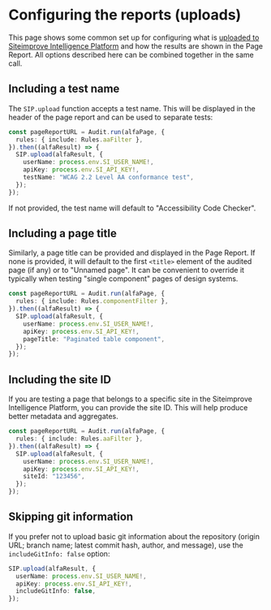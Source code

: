 # Configuring the reports (uploads)

This page shows some common set up for configuring what is [uploaded to Siteimprove Intelligence Platform](./basic.md#uploading-results-to-the-siteimprove-intelligence-platform) and how the results are shown in the Page Report. All options described here can be combined together in the same call.

## Including a test name

The `SIP.upload` function accepts a test name. This will be displayed in the header of the page report and can be used to separate tests:

```typescript
const pageReportURL = Audit.run(alfaPage, {
  rules: { include: Rules.aaFilter },
}).then((alfaResult) => {
  SIP.upload(alfaResult, {
    userName: process.env.SI_USER_NAME!,
    apiKey: process.env.SI_API_KEY!,
    testName: "WCAG 2.2 Level AA conformance test",
  });
});
```

If not provided, the test name will default to "Accessibility Code Checker".

## Including a page title

Similarly, a page title can be provided and displayed in the Page Report. If none is provided, it will default to the first `<title>` element of the audited page (if any) or to "Unnamed page". It can be convenient to override it typically when testing "single component" pages of design systems.

```typescript
const pageReportURL = Audit.run(alfaPage, {
  rules: { include: Rules.componentFilter },
}).then((alfaResult) => {
  SIP.upload(alfaResult, {
    userName: process.env.SI_USER_NAME!,
    apiKey: process.env.SI_API_KEY!,
    pageTitle: "Paginated table component",
  });
});
```

## Including the site ID

If you are testing a page that belongs to a specific site in the Siteimprove Intelligence Platform, you can provide the site ID. This will help produce better metadata and aggregates.

```typescript
const pageReportURL = Audit.run(alfaPage, {
  rules: { include: Rules.aaFilter },
}).then((alfaResult) => {
  SIP.upload(alfaResult, {
    userName: process.env.SI_USER_NAME!,
    apiKey: process.env.SI_API_KEY!,
    siteId: "123456",
  });
});
```

## Skipping git information

If you prefer not to upload basic git information about the repository (origin URL; branch name; latest commit hash, author, and message), use the `includeGitInfo: false` option:

```typescript
SIP.upload(alfaResult, {
  userName: process.env.SI_USER_NAME!,
  apiKey: process.env.SI_API_KEY!,
  includeGitInfo: false,
});
```
